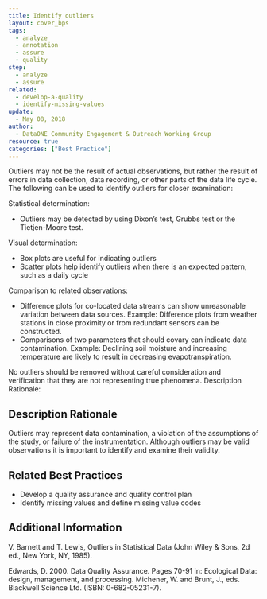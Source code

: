 ```yaml
---
title: Identify outliers
layout: cover_bps
tags:
  - analyze
  - annotation
  - assure
  - quality
step:
  - analyze
  - assure
related:
  - develop-a-quality
  - identify-missing-values
update:
  - May 08, 2018
author:
  - DataONE Community Engagement & Outreach Working Group
resource: true
categories: ["Best Practice"]
---
```




Outliers may not be the result of actual observations, but rather the result of errors in data collection, data recording, or other parts of the data life cycle. The following can be used to identify outliers for closer examination:

Statistical determination:
- Outliers may be detected by using Dixon’s test, Grubbs test or the Tietjen-Moore test.

Visual determination:
- Box plots are useful for indicating outliers
- Scatter plots help identify outliers when there is an expected pattern, such as a daily cycle

Comparison to related observations:
- Difference plots for co-located data streams can show unreasonable variation between data sources. Example: Difference plots from weather stations in close proximity or from redundant sensors can be constructed.
- Comparisons of two parameters that should covary can indicate data contamination. Example: Declining soil moisture and increasing temperature are likely to result in decreasing evapotranspiration.

No outliers should be removed without careful consideration and verification that they are not representing true phenomena.
Description Rationale:

## Description Rationale

Outliers may represent data contamination, a violation of the assumptions of the study, or failure of the instrumentation. Although outliers may be valid observations it is important to identify and examine their validity.

## Related Best Practices
- Develop a quality assurance and quality control plan
- Identify missing values and define missing value codes

## Additional Information

V. Barnett and T. Lewis, Outliers in Statistical Data (John Wiley & Sons, 2d ed., New York, NY, 1985).

Edwards, D. 2000. Data Quality Assurance. Pages 70-91 in: Ecological Data: design, management, and processing. Michener, W. and Brunt, J., eds. Blackwell Science Ltd. (ISBN: 0-682-05231-7).
